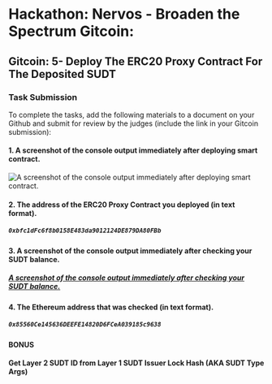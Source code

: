 # Hackathon: Nervos - Broaden the Spectrum Gitcoin: 

## Gitcoin: 5- Deploy The ERC20 Proxy Contract For The Deposited SUDT


### Task Submission 
To complete the tasks, add the following materials to a document on your Github and submit for review by the judges (include the link in your Gitcoin submission):


#### 1. A screenshot of the console output immediately after deploying smart contract.

![A screenshot of the console output immediately after deploying smart contract.]() 

#### 2. The address of the ERC20 Proxy Contract you deployed (in text format).
##### `0xbfc1dFc6f8b0158E483da9012124DE879DA80FBb`

#### 3. A screenshot of the console output immediately after checking your SUDT balance.
##### [A screenshot of the console output immediately after checking your SUDT balance.]()

#### 4. The Ethereum address that was checked (in text format).
##### `0x85560Ce145636DEEFE14820D6FCeA039185c9638`

#### BONUS
####  Get Layer 2 SUDT ID from Layer 1 SUDT Issuer Lock Hash (AKA SUDT Type Args)

